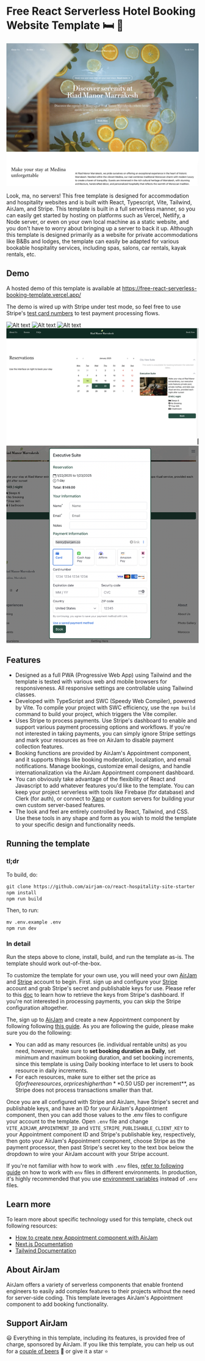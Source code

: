 
# Free React Serverless Hotel Booking Website Template 🛏️ 🏨

![Alt text](public/readme/main1-1.png?raw=true "Main Page")

Look, ma, no servers! This free template is designed for accommodation and hospitality websites and is built with React, Typescript, Vite, Tailwind, AirJam, and Stripe. This template is built in a full serverless manner, so you can easily get started by hosting on platforms such as Vercel, Netlify, a Node server, or even on your own local machine as a static website, and you don't have to worry about bringing up a server to back it up. Although this template is designed primarily as a website for private accommodations like B&Bs and lodges, the template can easily be adapted for various bookable hospitality services, including spas, salons, car rentals, kayak rentals, etc.


## Demo
A hosted demo of this template is available at https://free-react-serverless-booking-template.vercel.app/

The demo is wired up with Stripe under test mode, so feel free to use Stripe's [test card numbers](https://docs.stripe.com/testing#cards) to test payment processing flows.

![Alt text](public/readme/main1-2.png?raw=true "Main Page")
![Alt text](public/readme/main1-3.png?raw=true "Main Page")
![Alt text](public/readme/main2.png?raw=true "Main Page")
![Alt text](public/readme/main3.png?raw=true "Main Page")
![Alt text](public/readme/main4.png?raw=true "Main Page")



## Features
* Designed as a full PWA (Progressive Web App) using Tailwind and the template is tested with various web and mobile browsers for responsiveness. All responsive settings are controllable using Tailwind classes.
* Developed with TypeScript and SWC (Speedy Web Compiler), powered by Vite. To compile your project with SWC efficiency, use the `npm build` command to build your project, which triggers the Vite compiler.
* Uses Stripe to process payments. Use Stripe's dashboard to enable and support various payment processing options and workflows. If you're not interested in taking payments, you can simply ignore Stripe settings and mark your resources as free on AirJam to disable payment collection features.
* Booking functions are provided by AirJam's Appointment component, and it supports things like booking moderation, localization, and email notifications. Manage bookings, customize email designs, and handle internationalization via the AirJam Appointment component dashboard.
* You can obviously take advantage of the flexibility of React and Javascript to add whatever features you'd like to the template. You can keep your project serverless with tools like Firebase (for database) and Clerk (for auth), or connect to [Xano](https://www.xano.com/) or custom servers for building your own custom server-based features.
* The look and feel are entirely controlled by React, Tailwind, and CSS. Use these tools in any shape and form as you wish to mold the template to your specific design and functionality needs.


## Running the template

### tl;dr

To build, do:

```
git clone https://github.com/airjam-co/react-hospitality-site-starter
npm install
npm run build
```
Then, to run:
```
mv .env.example .env
npm run dev
```


### In detail

Run the steps above to clone, install, build, and run the template as-is. The template should work out-of-the-box. 

To customize the template for your own use, you will need your own [AirJam](https://airjam.co/) and [Stripe](https://stripe.com/) account to begin. First. sign up and configure your [Stripe](https://stripe.com/) account and grab Stripe's secret and publishable keys for use. Please refer to this [doc](https://docs.stripe.com/keys) to learn how to retrieve the keys from Stripe's dashboard. If you're not interested in processing payments, you can skip the Stripe configuration altogether.

The, sign up to [AirJam](https://airjam.co/) and create a new Appointment component by following following [this guide](https://airjam.co/appointment/how). As you are following the guide, please make sure you do the following:

* You can add as many resources (ie. individual rentable units) as you need, however, make sure to **set booking duration as Daily**, set minimum and maximum booking duration, and set booking increments, since this template is using Daily booking interface to let users to book resource in daily increments.
* For each resources, make sure to either set the price as $0 for free resources, or prices higher than **$0.50 USD per increment**, as Stripe does not process transactions smaller than that.


Once you are all configured with Stripe and AirJam, have Stripe's secret and publishable keys, and have an ID for your AirJam's Appointment component, then you can add those values to the .env files to configure your account to the template. Open `.env` file and change `VITE_AIRJAM_APPOINTMENT_ID` and `VITE_STRIPE_PUBLISHABLE_CLIENT_KEY` to your Appointment component ID and Stripe's publishable key, respectively, then goto your AirJam's Appointment component, choose Stripe as the payment processor, then past Stripe's secret key to the text box below the dropdown to wire your AirJam account with your Stripe account.

If you're not familiar with how to work with `.env` files, [refer to following guide](https://vite.dev/guide/env-and-mode#env-files) on how to work with `env` files in different environments. In production, it's highly recommended that you use [environment variables](https://vite.dev/guide/env-and-mode#env-variables) instead of `.env` files.


## Learn more
To learn more about specific technology used for this template, check out following resources:

* [How to create new Appointment component with AirJam](https://airjam.co/appointment/how)
* [Next.js Documentation](https://nextjs.org/docs)
* [Tailwind Documentation](https://tailwindui.com/documentation)

## About AirJam

AirJam offers a variety of serverless components that enable frontend engineers to easily add complex features to their projects without the need for server-side coding. This template leverages AirJam's Appointment component to add booking functionality.


## Support AirJam

😃 Everything in this template, including its features, is provided free of charge, sponsored by AirJam.  If you like this template, you can help us out for a [couple of beers](https://donorbox.org/support-airjam) 🍺 or give it a star ⭐ 